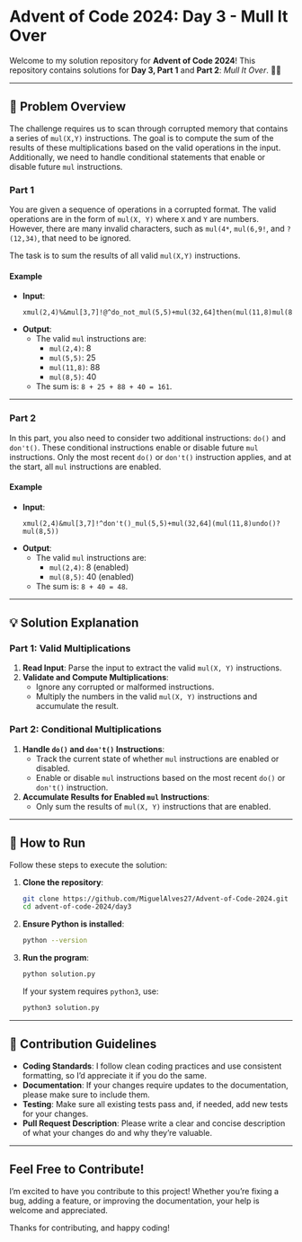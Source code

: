 # Advent of Code 2024: Day 3 - Mull It Over

Welcome to my solution repository for **Advent of Code 2024**! This repository contains solutions for **Day 3, Part 1** and **Part 2**: *Mull It Over*. 🎄✨

---

## 📖 Problem Overview

The challenge requires us to scan through corrupted memory that contains a series of `mul(X,Y)` instructions. The goal is to compute the sum of the results of these multiplications based on the valid operations in the input. Additionally, we need to handle conditional statements that enable or disable future `mul` instructions.

### Part 1
You are given a sequence of operations in a corrupted format. The valid operations are in the form of `mul(X, Y)` where `X` and `Y` are numbers. However, there are many invalid characters, such as `mul(4*`, `mul(6,9!`, and `?(12,34)`, that need to be ignored. 

The task is to sum the results of all valid `mul(X,Y)` instructions.

#### Example
- **Input**:
    ```
    xmul(2,4)%&mul[3,7]!@^do_not_mul(5,5)+mul(32,64]then(mul(11,8)mul(8,5))
    ```
- **Output**: 
    - The valid `mul` instructions are: 
        - `mul(2,4)`: 8
        - `mul(5,5)`: 25
        - `mul(11,8)`: 88
        - `mul(8,5)`: 40
    - The sum is: `8 + 25 + 88 + 40 = 161`.

---

### Part 2
In this part, you also need to consider two additional instructions: `do()` and `don't()`. These conditional instructions enable or disable future `mul` instructions. Only the most recent `do()` or `don't()` instruction applies, and at the start, all `mul` instructions are enabled.

#### Example
- **Input**:
    ```
    xmul(2,4)&mul[3,7]!^don't()_mul(5,5)+mul(32,64](mul(11,8)undo()?mul(8,5))
    ```
- **Output**:
    - The valid `mul` instructions are:
        - `mul(2,4)`: 8 (enabled)
        - `mul(8,5)`: 40 (enabled)
    - The sum is: `8 + 40 = 48`.

---

## 💡 Solution Explanation

### Part 1: Valid Multiplications
1. **Read Input**: Parse the input to extract the valid `mul(X, Y)` instructions.
2. **Validate and Compute Multiplications**:
    - Ignore any corrupted or malformed instructions.
    - Multiply the numbers in the valid `mul(X, Y)` instructions and accumulate the result.

### Part 2: Conditional Multiplications
1. **Handle `do()` and `don't()` Instructions**:
    - Track the current state of whether `mul` instructions are enabled or disabled.
    - Enable or disable `mul` instructions based on the most recent `do()` or `don't()` instruction.
2. **Accumulate Results for Enabled `mul` Instructions**:
    - Only sum the results of `mul(X, Y)` instructions that are enabled.

---

## 🔧 How to Run

Follow these steps to execute the solution:

1. **Clone the repository**:
    ```bash
    git clone https://github.com/MiguelAlves27/Advent-of-Code-2024.git
    cd advent-of-code-2024/day3
    ```

2. **Ensure Python is installed**:
    ```bash
    python --version
    ```

3. **Run the program**:
    ```bash
    python solution.py
    ```
    If your system requires `python3`, use:
    ```bash
    python3 solution.py
    ```

---

## 🤝 Contribution Guidelines

- **Coding Standards**: I follow clean coding practices and use consistent formatting, so I’d appreciate it if you do the same.
- **Documentation**: If your changes require updates to the documentation, please make sure to include them.
- **Testing**: Make sure all existing tests pass and, if needed, add new tests for your changes.
- **Pull Request Description**: Please write a clear and concise description of what your changes do and why they’re valuable.

---

## Feel Free to Contribute!  

I’m excited to have you contribute to this project! Whether you’re fixing a bug, adding a feature, or improving the documentation, your help is welcome and appreciated.

Thanks for contributing, and happy coding!
